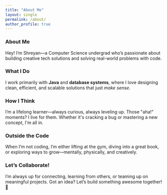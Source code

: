 ```yaml
---
title: "About Me"
layout: single
permalink: /about/
author_profile: true
---
```



### **About Me**  
Hey! I’m Shreyan—a Computer Science undergrad who’s passionate about building creative tech solutions and solving real-world problems with code.  

### **What I Do**  
I work primarily with **Java** and **database systems**, where I love designing clean, efficient, and scalable solutions that just *make sense*.  

### **How I Think**  
I’m a lifelong learner—always curious, always leveling up. Those "aha!" moments? I live for them. Whether it's cracking a bug or mastering a new concept, I'm all in.  

### **Outside the Code**  
When I’m not coding, I’m either lifting at the gym, diving into a great book, or exploring ways to grow—mentally, physically, and creatively.  

### **Let’s Collaborate!**  
I’m always up for connecting, learning from others, or teaming up on meaningful projects. Got an idea? Let’s build something awesome together! 🚀  
